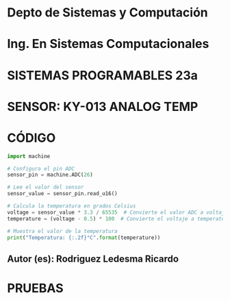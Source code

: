 # Depto de Sistemas y Computación
# Ing. En Sistemas Computacionales
# SISTEMAS PROGRAMABLES 23a

# SENSOR: KY-013 ANALOG TEMP

# CÓDIGO
```python
import machine

# Configura el pin ADC
sensor_pin = machine.ADC(26) 

# Lee el valor del sensor
sensor_value = sensor_pin.read_u16()

# Calcula la temperatura en grados Celsius
voltage = sensor_value * 3.3 / 65535  # Convierte el valor ADC a voltaje
temperature = (voltage - 0.5) * 100  # Convierte el voltaje a temperatura

# Muestra el valor de la temperatura
print("Temperatura: {:.2f}°C".format(temperature))
```

## Autor (es): Rodriguez Ledesma Ricardo

# PRUEBAS

![]()

